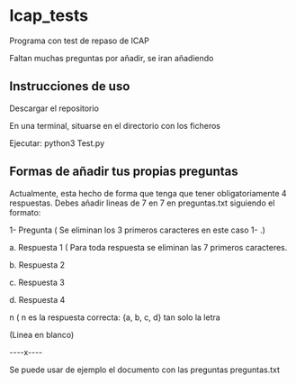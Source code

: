 # Icap_tests
Programa con test de repaso de ICAP

Faltan muchas preguntas por añadir, se iran añadiendo

## Instrucciones de uso
Descargar el repositorio

En una terminal, situarse en el directorio con los ficheros

Ejecutar: python3 Test.py

## Formas de añadir tus propias preguntas
Actualmente, esta hecho de forma que tenga que tener obligatoriamente 4 respuestas.
Debes añadir lineas de 7 en 7 en preguntas.txt siguiendo el formato:

1- Pregunta               ( Se eliminan los 3 primeros caracteres en este caso 1- .)

a. Respuesta 1        ( Para toda respuesta se eliminan las 7 primeros caracteres.

b. Respuesta 2        

c. Respuesta 3

d. Respuesta 4

n                         ( n es la respuesta correcta: {a, b, c, d} tan solo la letra

(Linea en blanco)

----x----

Se puede usar de ejemplo el documento con las preguntas preguntas.txt



